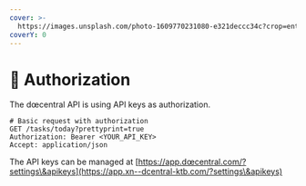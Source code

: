 ```yaml
---
cover: >-
  https://images.unsplash.com/photo-1609770231080-e321deccc34c?crop=entropy&cs=srgb&fm=jpg&ixid=MnwxOTcwMjR8MHwxfHNlYXJjaHwyfHxLZXl8ZW58MHx8fHwxNjM0Njc2MjMz&ixlib=rb-1.2.1&q=85
coverY: 0
---
```


# 🔐 Authorization

The dœcentral API is using API keys as authorization.&#x20;

```http
# Basic request with authorization
GET /tasks/today?prettyprint=true
Authorization: Bearer <YOUR_API_KEY>
Accept: application/json
```

The API keys can be managed at [https://app.dœcentral.com/?settings\&apikeys](https://app.xn--dcentral-ktb.com/?settings\&apikeys)
